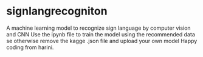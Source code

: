 # signlangrecogniton
A machine learning model to recognize sign language by computer vision and CNN
Use the ipynb file to train the model using the recommended data se
otherwise remove the kagge .json file and upload your own model
Happy coding from harini.
